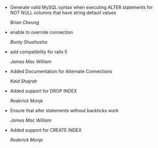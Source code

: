 *   Generate valid MySQL syntax when executing ALTER statements for NOT NULL columns that have string default values

    *Brian Cheung*

*   enable to override connection

    *Bonty Shushusha*

*   add compatibility for rails 5

    *James Mac William*

*   Added Documentation for Alternate Connections

    *Kaid Shajrah*

*   Added support for DROP INDEX

    *Roderick Monje*

*   Ensure that alter statements without backticks work

    *James Mac William*

*   Added support for CREATE INDEX

    *Roderick Monje*
